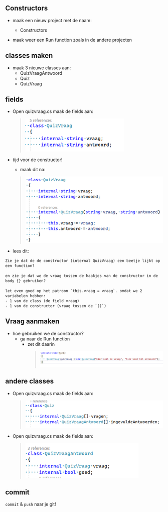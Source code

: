 ## Constructors

- maak een nieuw project met de naam:
    - Constructors

- maak weer een Run function zoals in de andere projecten

## classes maken

- maak 3 nieuwe classes aan:
    - QuizVraagAntwoord
    - Quiz
    - QuizVraag


## fields

- Open quizvraag.cs maak de fields aan:
    > ![](img/quizvraag.PNG)

- tijd voor de constructor!
    - maak dit na:
    > ![](img/quizvraagconst.PNG)

- lees dit:
```
Zie je dat de de constructor (internal QuizVraag) een beetje lijkt op een function?

en zie je dat we de vraag tussen de haakjes van de constructor in de body {} gebruiken?

let even goed op het patroon `this.vraag = vraag`. omdat we 2 variabelen hebben:
- 1 van de class (de field vraag)
- 1 van de constructor (vraag tussen de `()`)

```

## Vraag aanmaken

- hoe gebruiken we de constructor?
    - ga naar de Run function
        - zet dit daarin
            > ![](img/run.PNG)

## andere classes
- Open quizvraag.cs maak de fields aan:
    > ![](img/quiz.PNG)

- Open quizvraag.cs maak de fields aan:
    > ![](img/vraagantwoord.PNG)

## commit

`commit` & `push` naar je git! 